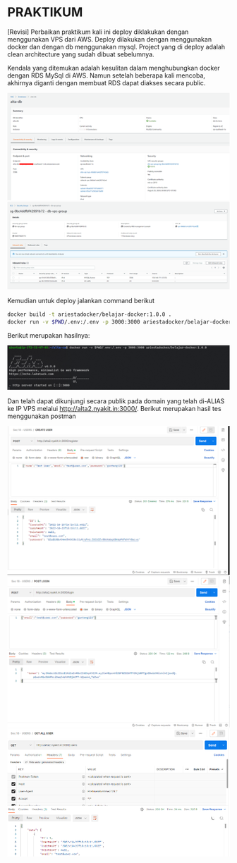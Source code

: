 # PRAKTIKUM

[Revisi]
Perbaikan praktikum kali ini deploy diklakukan dengan menggunakan VPS dari AWS.
Deploy dilakukan dengan menggunakan docker dan dengan db menggunakan mysql. Project yang di deploy adalah clean architecture yang sudah dibuat sebelumnya.

Kendala yang ditemukan adalah kesulitan dalam menghubungkan docker dengan RDS MySql di AWS. Namun setelah beberapa kali mencoba, akhirnya diganti dengan membuat RDS dapat diakses secara public.

![rds1](../screenshots/ss-rds.png)
![rds2](../screenshots/ss-rds2.png)

Kemudian untuk deploy jalankan command berikut
```bash
docker build -t ariestadocker/belajar-docker:1.0.0 .
docker run -v $PWD/.env:/.env -p 3000:3000 ariestadocker/belajar-docker:1.0.0
```

Berikut merupakan hasilnya:

![Hasil](../screenshots/hasil.png)

Dan telah dapat dikunjungi secara publik pada domain yang telah di-ALIAS ke IP VPS melalui http://alta2.nyakit.in:3000/. Berikut merupakan hasil tes menggunakan postman

![Hasil 2](../screenshots/test-postman.png)
![Hasil 3](../screenshots/test-postman2.png)
![Hasil 4](../screenshots/test-postman3.png)